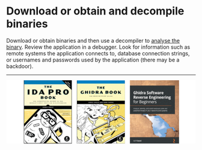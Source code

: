 # Download or obtain and decompile binaries

Download or obtain binaries and then use a decompiler to [analyse the binary](https://reverse.tymyrddin.dev/). Review the application in a debugger. Look for information such as remote systems the application connects to, database connection strings, or usernames and passwords used by the application (there may be a backdoor).

----

[![Reverse engineering books](../../_static/images/reverse-engineering-books.png)](https://reverse.tymyrddin.dev/)
